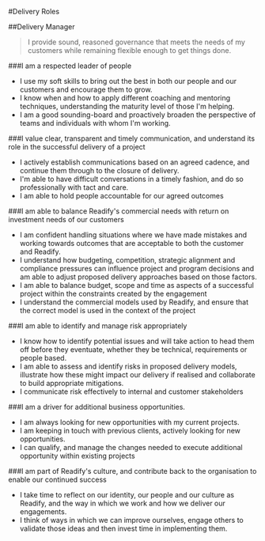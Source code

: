 #Delivery Roles

##Delivery Manager

> I provide sound, reasoned governance that meets the needs of my customers while remaining flexible enough to get things done.

###I am a respected leader of people

- I use my soft skills to bring out the best in both our people and our customers and encourage them to grow.
- I know when and how to apply different coaching and mentoring techniques, understanding the maturity level of those I'm helping.
- I am a good sounding-board and proactively broaden the perspective of teams and individuals with whom I'm working.

###I value clear, transparent and timely communication, and understand its role in the successful delivery of a project

- I actively establish communications based on an agreed cadence, and continue them through to the closure of delivery.
- I'm able to have difficult conversations in a timely fashion, and do so professionally with tact and care.
- I am able to hold people accountable for our agreed outcomes

###I am able to balance Readify's commercial needs with return on investment needs of our customers

- I am confident handling situations where we have made mistakes and working towards outcomes that are acceptable to both the customer and Readify.
- I understand how budgeting, competition, strategic alignment and compliance pressures can influence project and program decisions and am able to adjust proposed delivery approaches based on those factors.
- I am able to balance budget, scope and time as aspects of a successful project within the constraints created by the engagement
- I understand the commercial models used by Readify, and ensure that the correct model is used in the context of the project

###I am able to identify and manage risk appropriately 

- I know how to identify potential issues and will take action to head them off before they eventuate, whether they be technical, requirements or people based.
- I am able to assess and identify risks in proposed delivery models, illustrate how these might impact our delivery if realised and collaborate to build appropriate mitigations.
- I communicate risk effectively to internal and customer stakeholders 

###I am a driver for additional business opportunities.

- I am always looking for new opportunities with my current projects.
- I am keeping in touch with previous clients, actively looking for new opportunities.
- I can qualify, and manage the changes needed to execute additional opportunity within existing projects

###I am part of Readify's culture, and contribute back to the organisation to enable our continued success

- I take time to reflect on our identity, our people and our culture as Readify, and the way in which we work and how we deliver our engagements. 
- I think of ways in which we can improve ourselves, engage others to validate those ideas and then invest time in implementing them.
